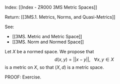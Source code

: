 Index: [[Index - ZR000 3MS Metric Spaces]]

Return: [[3MS.1. Metrics, Norms, and Quasi-Metrics]]

See: 
* [[3MS. Metric and Metric Space]]
* [[3MS. Norm and Normed Space]]

Let $X$ be a normed space. We propose that
$$d(x,y)=||x-y||,~~~\forall x,y\in X$$
is a metric on $X$, so that $(X,d)$ is a metric space.

PROOF: Exercise.